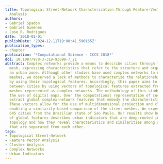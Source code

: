 ```yaml
---
title: Topological Street-Network Characterization Through Feature-Vector and Cluster
  Analysis
authors:
- Gabriel Spadon
- Gabriel Gimenes
- Jose F. Rodrigues
date: '2018-01-01'
publishDate: '2024-12-11T19:08:41.590165Z'
publication_types:
- chapter
publication: '*Computational Science - ICCS 2018*'
doi: 10.1007/978-3-319-93698-7_21
abstract: Complex networks provide a means to describe cities through their street
  mesh, expressing characteristics that refer to the structure and organization of
  an urban zone. Although other studies have used complex networks to model street
  meshes, we observed a lack of methods to characterize the relationship between cities
  by using their topological features. Accordingly, this paper aims to describe interactions
  between cities by using vectors of topological features extracted from their street
  meshes represented as complex networks. The methodology of this study is based on
  the use of digital maps. Over the computational representation of such maps, we
  extract global complex-network features that embody the characteristics of the cities.
  These vectors allow for the use of multidimensional projection and clustering techniques,
  enabling a similarity-based comparison of the street meshes. We experiment with
  645 cities from the Brazilian state of Sao Paulo. Our results show how the joint
  of global features describes urban indicators that are deep-rooted in the network's
  topology and how they reveal characteristics and similarities among sets of cities
  that are separated from each other.
tags:
- Topological Street-Network
- Feature Vector Analysis
- Cluster Analysis
- Complex Networks
- Urban Indicators
---
```


